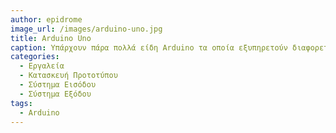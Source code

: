 ```yaml
---
author: epidrome
image_url: /images/arduino-uno.jpg
title: Arduino Uno
caption: Υπάρχουν πάρα πολλά είδη Arduino τα οποία εξυπηρετούν διαφορετικές ανάγκες, ανάλογα με την υπολογιστική ισχύ και το μέγεθος, άλλα όλη η σειρά αυτών των μικροελεγκτών έχει σχεδιαστεί με βασικό στόχο την γρήγορη κατασκευή προτοτύπων διάδρασης που βασίζονται σε νέες καινοτόμες συσκευές εισόδου και εξόδου.
categories:
  - Εργαλεία
  - Κατασκευή Προτοτύπου
  - Σύστημα Εισόδου
  - Σύστημα Εξόδου
tags:
  - Arduino
---
```

